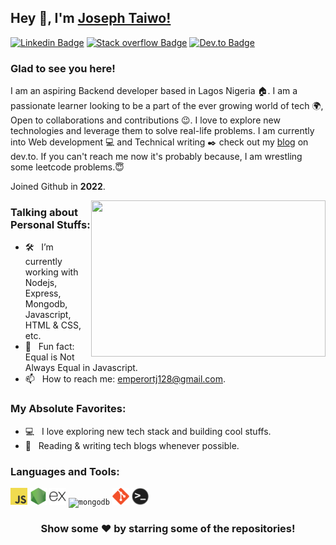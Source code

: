 ## Hey 👋, I'm [Joseph Taiwo!](https://github.com/Teejay128/)

[![Linkedin Badge](https://img.shields.io/badge/-LinkedIn-0e76a8?style=flat-square&logo=Linkedin&logoColor=white)](https://www.linkedin.com/in/joseph-taiwo-442a10233/)
[![Stack overflow Badge](https://img.shields.io/badge/Website-3b5998?style=flat-square&logo=google-chrome&logoColor=white)](https://stackoverflow.com/users/19999517/joseph-taiwo)
[![Dev.to Badge](https://img.shields.io/badge/Website-3b5998?style=flat-square&logo=google-chrome&logoColor=white)](https://dev.to/teejay128)

### Glad to see you here!

I am an aspiring Backend developer based in Lagos Nigeria 🏠. I am a passionate learner looking to be a part of the ever growing world of tech 🌍, Open to collaborations and contributions 😉. I love to explore new technologies and leverage them to solve real-life problems. I am currently into Web development 💻 and Technical writing ✒️ check out my [blog](https://dev.to/teejay128) on dev.to. If you can't reach me now it's probably because, I am wrestling some leetcode problems.😇


Joined Github in **2022**.

<img align="right" height="250" width="375" alt="" src="https://raw.githubusercontent.com/iampavangandhi/iampavangandhi/master/gifs/coder.gif" />

### Talking about Personal Stuffs:

- 🛠 &nbsp; I’m currently working with Nodejs, Express, Mongodb, Javascript, HTML & CSS, etc.
- 👾 &nbsp; Fun fact: Equal is Not Always Equal in Javascript.
- 📫 &nbsp; How to reach me: emperortj128@gmail.com.

### My Absolute Favorites:

- 💻 &nbsp; I love exploring new tech stack and building cool stuffs.
- 📰 &nbsp; Reading & writing tech blogs whenever possible.

### Languages and Tools:

<code><img height="27" src="https://raw.githubusercontent.com/github/explore/80688e429a7d4ef2fca1e82350fe8e3517d3494d/topics/javascript/javascript.png" alt="javascript"></code>
<code><img height="27" src="https://raw.githubusercontent.com/github/explore/80688e429a7d4ef2fca1e82350fe8e3517d3494d/topics/nodejs/nodejs.png" alt="nodejs"></code>
<code><img height="27" src="https://raw.githubusercontent.com/devicons/devicon/master/icons/express/express-original.svg" alt="expressjs"></code>
<code><img height="27" src="https://encrypted-tbn0.gstatic.com/images?q=tbn%3AANd9GcSTTzPAw-55ssm1Im594xYZ9eRQu2JylrkYLg&usqp=CAU" alt="mongodb"></code>
<code><img height="27" src="https://raw.githubusercontent.com/devicons/devicon/master/icons/git/git-original.svg" alt="git"></code>
<code><img height="27" src="https://raw.githubusercontent.com/github/explore/80688e429a7d4ef2fca1e82350fe8e3517d3494d/topics/terminal/terminal.png" alt="terminal"></code>

<!--
<code><img height="25" src="https://raw.githubusercontent.com/github/explore/80688e429a7d4ef2fca1e82350fe8e3517d3494d/topics/sass/sass.png" alt="sass"></code>
-->


<div align="center">

### Show some ❤️ by starring some of the repositories!
